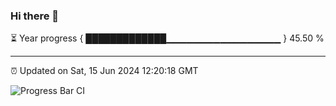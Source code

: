 ### Hi there 👋

⏳ Year progress { █████████████▁▁▁▁▁▁▁▁▁▁▁▁▁▁▁▁▁ } 45.50 %

---

⏰ Updated on Sat, 15 Jun 2024 12:20:18 GMT

![Progress Bar CI](https://github.com/liununu/liununu/workflows/Progress%20Bar%20CI/badge.svg)
